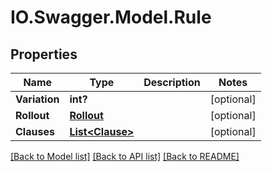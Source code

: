 # IO.Swagger.Model.Rule
## Properties

Name | Type | Description | Notes
------------ | ------------- | ------------- | -------------
**Variation** | **int?** |  | [optional] 
**Rollout** | [**Rollout**](Rollout.md) |  | [optional] 
**Clauses** | [**List&lt;Clause&gt;**](Clause.md) |  | [optional] 

[[Back to Model list]](../README.md#documentation-for-models) [[Back to API list]](../README.md#documentation-for-api-endpoints) [[Back to README]](../README.md)

